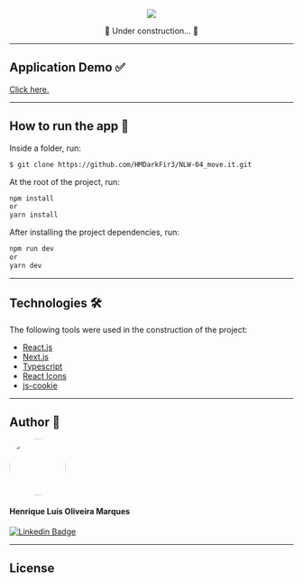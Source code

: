 <p align="center" >
  <img align="center" src="https://user-images.githubusercontent.com/65872394/109370045-80ad0580-787d-11eb-838c-03cbe0ab0880.png" />
  <p align="center">🚧 Under construction... 🚧</p>
</p>

<hr>

## Application Demo ✅
[Click here.](https://moveit-inky.vercel.app)

<hr>

## How to run the app 🚀

Inside a folder, run:
```bash
$ git clone https://github.com/HMDarkFir3/NLW-04_move.it.git
```
At the root of the project, run:
```bash
npm install  
or 
yarn install
```
After installing the project dependencies, run:
```bash
npm run dev
or
yarn dev
```

<hr>

## Technologies 🛠
 
The following tools were used in the construction of the project:

- [React.js](https://reactjs.org)
- [Next.js](https://nextjs.org)
- [Typescript](https://www.typescriptlang.org)
- [React Icons](https://react-icons.github.io/react-icons/)
- [js-cookie](https://github.com/js-cookie/js-cookie)

<hr>

## Author 🦸

<img style="border-radius: 50%;" src="https://github.com/HMDarkFir3.png" width="100px;" alt=""/>
 <h4>Henrique Luís Oliveira Marques</h4>

[![Linkedin Badge](https://img.shields.io/badge/-Henrique-blue?style=flat-square&logo=Linkedin&logoColor=white&link=https://www.linkedin.com/in/henrique-luís-oliveira-marques-3406361a7/)](https://www.linkedin.com/in/henrique-luís-oliveira-marques-3406361a7/) 

<hr>

## License

